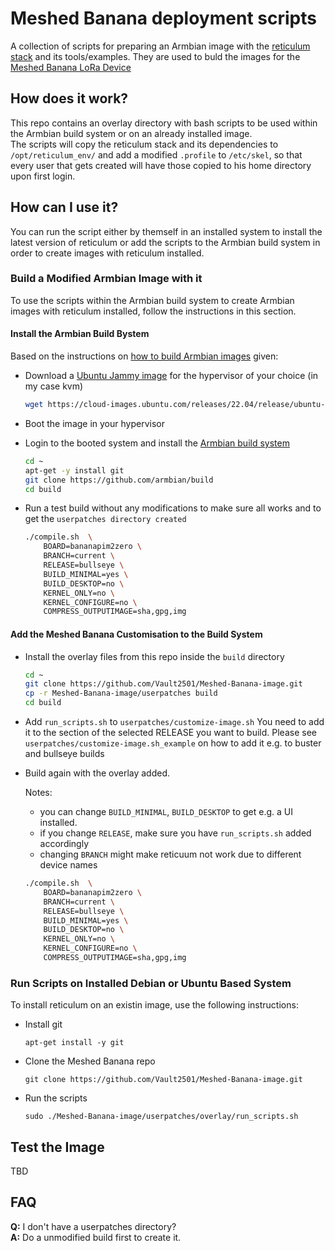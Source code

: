 # Meshed Banana deployment scripts
A collection of scripts for preparing an Armbian image with the [reticulum stack](https://github.com/markqvist/Reticulum) and its tools/examples.
They are used to buld the images for the [Meshed Banana LoRa Device](https://github.com/Vault2501/Meshed-Banana-Device)

## How does it work?
This repo contains an overlay directory with bash scripts to be used within the Armbian build system or on an already installed image.<br>
The scripts will copy the reticulum stack and its dependencies to `/opt/reticulum_env/` and add a modified `.profile` to `/etc/skel`, so that every user that gets created will have those copied to his home directory upon first login.

## How can I use it?
You can run the script either by themself in an installed system to install the latest version of reticulum or add the scripts to the Armbian build system in order to create images with reticulum installed.

### Build a Modified Armbian Image with it
To use the scripts within the Armbian build system to create Armbian images with reticulum installed, follow the instructions in this section.

#### Install the Armbian Build Bystem
Based on the instructions on [how to build Armbian images](https://docs.armbian.com/Developer-Guide_Build-Preparation/) given:

- Download a [Ubuntu Jammy image](https://cloud-images.ubuntu.com/releases/22.04/release/) for the hypervisor of your choice (in my case kvm)

  ```bash
  wget https://cloud-images.ubuntu.com/releases/22.04/release/ubuntu-22.04-server-cloudimg-amd64-disk-kvm.img
  ```

- Boot the image in your hypervisor

- Login to the booted system and install the [Armbian build system](https://github.com/armbian/build)

  ```bash
  cd ~
  apt-get -y install git
  git clone https://github.com/armbian/build
  cd build
  ```

- Run a test build without any modifications to make sure all works and to get the `userpatches directory created`

  ```bash
  ./compile.sh  \
      BOARD=bananapim2zero \
      BRANCH=current \
      RELEASE=bullseye \
      BUILD_MINIMAL=yes \
      BUILD_DESKTOP=no \
      KERNEL_ONLY=no \
      KERNEL_CONFIGURE=no \
      COMPRESS_OUTPUTIMAGE=sha,gpg,img
  ```

#### Add the Meshed Banana Customisation to the Build System

- Install the overlay files from this repo inside the `build` directory

  ```bash
  cd ~
  git clone https://github.com/Vault2501/Meshed-Banana-image.git
  cp -r Meshed-Banana-image/userpatches build
  cd build
  ```

- Add `run_scripts.sh` to `userpatches/customize-image.sh`
You need to add it to the section of the selected RELEASE you want to build. Please see `userpatches/customize-image.sh_example` on how to add it e.g. to buster and bullseye builds

- Build again with the overlay added.

  Notes: 
  - you can change `BUILD_MINIMAL`, `BUILD_DESKTOP` to get e.g. a UI installed.
  - if you change `RELEASE`, make sure you have `run_scripts.sh` added accordingly
  - changing `BRANCH` might make reticuum not work due to different device names

  ```bash
  ./compile.sh  \
      BOARD=bananapim2zero \
      BRANCH=current \
      RELEASE=bullseye \
      BUILD_MINIMAL=yes \
      BUILD_DESKTOP=no \
      KERNEL_ONLY=no \
      KERNEL_CONFIGURE=no \
      COMPRESS_OUTPUTIMAGE=sha,gpg,img
  ```

### Run Scripts on Installed Debian or Ubuntu Based System
To install reticulum on an existin image, use the following instructions:

- Install git
  ```
  apt-get install -y git
  ```

- Clone the Meshed Banana repo
  ```
  git clone https://github.com/Vault2501/Meshed-Banana-image.git
  ```

- Run the scripts
  ```
  sudo ./Meshed-Banana-image/userpatches/overlay/run_scripts.sh
  ```

## Test the Image
TBD

## FAQ
**Q:** I don't have a userpatches directory?<br>
**A:** Do a unmodified build first to create it.
